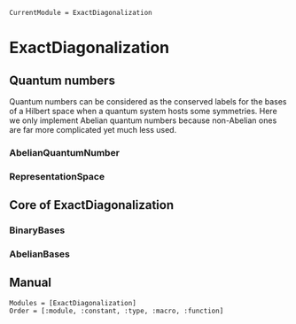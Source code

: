 ```@meta
CurrentModule = ExactDiagonalization
```

# ExactDiagonalization

## Quantum numbers

Quantum numbers can be considered as the conserved labels for the bases of a Hilbert space when a quantum system hosts some symmetries. Here we only implement Abelian quantum numbers because non-Abelian ones are far more complicated yet much less used.

### AbelianQuantumNumber

### RepresentationSpace

## Core of ExactDiagonalization

### BinaryBases

### AbelianBases

## Manual

```@autodocs
Modules = [ExactDiagonalization]
Order = [:module, :constant, :type, :macro, :function]
```